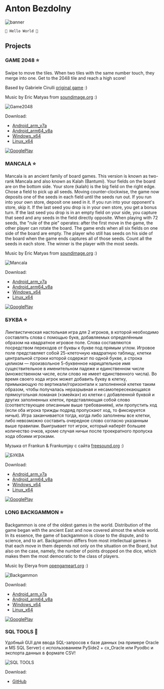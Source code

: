 # Anton Bezdolny

![banner](github_banner.png)

`🤘 Hello World 🤘`

## Projects

### GAME 2048 ⭐

Swipe to move the tiles.
When two tiles with the same number touch, they merge into one.
Get to the 2048 tile and reach a high score!

Based by Gabriele Cirulli [original game](https://play2048.co) :)

Music by Eric Matyas from [soundimage.org](https://soundimage.org) :)

![Game2048](scr_2048.png)

Download:
* [Android_arm_v7a](https://github.com/codeisrock/codeisrock.github.io/releases/download/Game2048-v1.1/Game2048.apk)
* [Android_arm64_v8a](https://github.com/codeisrock/codeisrock.github.io/releases/download/Game2048-v1.1/Game2048_arm64.apk)
* [Windows_x64](https://github.com/codeisrock/codeisrock.github.io/releases/download/Game2048-v1.1/Game2048_win_x64.7z)
* [Linux_x64](https://github.com/codeisrock/codeisrock.github.io/releases/download/Game2048-v1.1/Game_2048-x86_64.AppImage)

[![GooglePlay](google-play-badge.png)](https://play.google.com/store/apps/details?id=anton.bezdolny.qml.game2048)

### MANCALA ⭐

Mancala is an ancient family of board games. This version is known as two-rank Mancala and also known as Kalah (Bantumi). Your fields on the board are on the bottom side. Your store (kalah) is the big field on the right edge. Chose a field to pick up all seeds. Moving counter-clockwise, the game now deposits one of the seeds in each field until the seeds run out. If you run into your own store, deposit one seed in it. If you run into your opponent's store, skip it. If the last seed you drop is in your own store, you get a bonus turn. If the last seed you drop is in an empty field on your side, you capture that seed and any seeds in the field directly opposite. When playing with 72 seeds, the "rule of the pie" operates: after the first move in the game, the other player can rotate the board. The game ends when all six fields on one side of the board are empty. The player who still has seeds on his side of the board when the game ends captures all of those seeds. Count all the seeds in each store. The winner is the player with the most seeds.

Music by Eric Matyas from [soundimage.org](https://soundimage.org) :)

![Mancala](scr_mancala.png)

Download:
* [Android_arm_v7a](https://github.com/codeisrock/codeisrock.github.io/releases/download/Mancala-v1.1/Mancala.apk)
* [Android_arm64_v8a](https://github.com/codeisrock/codeisrock.github.io/releases/download/Mancala-v1.1/Mancala_arm64.apk)
* [Windows_x64](https://github.com/codeisrock/codeisrock.github.io/releases/download/Mancala-v1.1/Mancala_win_x64.7z)
* [Linux_x64](https://github.com/codeisrock/codeisrock.github.io/releases/download/Mancala-v1.1/Mancala-x86_64.AppImage)

[![GooglePlay](google-play-badge.png)](https://play.google.com/store/apps/details?id=anton.bezdolny.qml.mancala)

### БУКВА ⭐

Лингвистическая настольная игра для 2 игроков, в которой необходимо составлять слова с помощью букв, добавляемых определённым образом на квадратное игровое поле. Слова составляются посредством переходов от буквы к букве под прямым углом. Игровое поле представляет собой 25-клеточную квадратную таблицу, клетки центральной строки которой содержат по одной букве, а строка целиком — произвольное 5-буквенное нарицательное имя существительное в именительном падеже и единственном числе (множественном числе, если слово не имеет единственного числа). Во время своего хода игрок может добавить букву в клетку, примыкающую по вертикали/горизонтали к заполненной клетке таким образом, чтобы получалась неразрывная и несамопересекающаяся прямоугольная ломаная («змейка») из клетки с добавленной буквой и других заполненных клеток, представляющая собой слово (соответствующее описанным выше требованиям), или пропустить ход (если оба игрока трижды подряд пропускают ход, то фиксируется ничья). Игра заканчивается тогда, когда либо заполнены все клетки, либо невозможно составить очередное слово согласно указанным выше правилам. Выигрывает тот игрок, который наберёт большее количество очков, кроме случая ничьи после троекратного пропуска хода обоими игроками.

Музыка от Frankun & Frankumjay с сайта [freesound.org](https://freesound.org) :)

![БУКВА](scr_bukva.png)

Download:
* [Android_arm_v7a](https://github.com/codeisrock/codeisrock.github.io/releases/download/Bukva-v1.1/Bukva.apk)
* [Android_arm64_v8a](https://github.com/codeisrock/codeisrock.github.io/releases/download/Bukva-v1.1/Bukva_arm64.apk)
* [Windows_x64](https://github.com/codeisrock/codeisrock.github.io/releases/download/Bukva-v1.1/Bukva_win_x64.7z)
* [Linux_x64](https://github.com/codeisrock/codeisrock.github.io/releases/download/Bukva-v1.1/Bukva-x86_64.AppImage)

[![GooglePlay](google-play-badge.png)](https://play.google.com/store/apps/details?id=anton.bezdolny.qml.bukva)

### LONG BACKGAMMON ⭐

Backgammon is one of the oldest games in the world. Distribution of the game began with the ancient East and now covered almost the whole world. In its essence, the game of backgammon is close to the dispute, and to science, and to art. Backgammon differs from most intellectual games in that each move in them depends not only on the situation on the Board, but also on the case, namely, the number of points dropped on the dice, which makes them the most democratic to the class of players.

Music by Elerya from [opengameart.org](https://opengameart.org/) :)

![Backgammon](scr_backgammon.jpg)

Download:
* [Android_arm_v7a](https://github.com/codeisrock/codeisrock.github.io/releases/download/Backgammon-v1.1/Backgammon.apk)
* [Android_arm64_v8a](https://github.com/codeisrock/codeisrock.github.io/releases/download/Backgammon-v1.1/Backgammon_arm64.apk)
* [Windows_x64](https://github.com/codeisrock/codeisrock.github.io/releases/download/Backgammon-v1.1/Backgammon_win_x64.7z)
* [Linux_x64](https://github.com/codeisrock/codeisrock.github.io/releases/download/Backgammon-v1.1/Long_Backgammon-x86_64.AppImage)

[![GooglePlay](google-play-badge.png)](https://play.google.com/store/apps/details?id=anton.bezdolny.qml.backgammon)

### SQL TOOLS 🚀

Удобный GUI для ввода SQL-запросов к базе данных (на примере Oracle и MS SQL Server) с использованием PySide2 + cx_Oracle или Pyodbc и экспорта данных в формате CSV!

![SQL TOOLS](pyside-logo.png)

Download:
* [GitHub](https://github.com/codeisrock/sql_tools)

